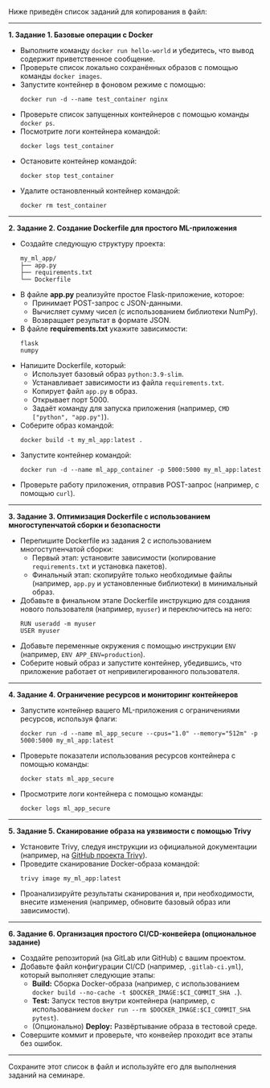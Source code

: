 Ниже приведён список заданий для копирования в файл:

---

**1. Задание 1. Базовые операции с Docker**

- Выполните команду `docker run hello-world` и убедитесь, что вывод содержит приветственное сообщение.
- Проверьте список локально сохранённых образов с помощью команды `docker images`.
- Запустите контейнер в фоновом режиме с помощью:
  ```
  docker run -d --name test_container nginx
  ```
- Проверьте список запущенных контейнеров с помощью команды `docker ps`.
- Посмотрите логи контейнера командой:
  ```
  docker logs test_container
  ```
- Остановите контейнер командой:
  ```
  docker stop test_container
  ```
- Удалите остановленный контейнер командой:
  ```
  docker rm test_container
  ```

---

**2. Задание 2. Создание Dockerfile для простого ML-приложения**

- Создайте следующую структуру проекта:
  ```
  my_ml_app/
  ├── app.py
  ├── requirements.txt
  └── Dockerfile
  ```
- В файле **app.py** реализуйте простое Flask-приложение, которое:
  - Принимает POST-запрос с JSON-данными.
  - Вычисляет сумму чисел (с использованием библиотеки NumPy).
  - Возвращает результат в формате JSON.
- В файле **requirements.txt** укажите зависимости:
  ```
  flask
  numpy
  ```
- Напишите Dockerfile, который:
  - Использует базовый образ `python:3.9-slim`.
  - Устанавливает зависимости из файла `requirements.txt`.
  - Копирует файл `app.py` в образ.
  - Открывает порт 5000.
  - Задаёт команду для запуска приложения (например, `CMD ["python", "app.py"]`).
- Соберите образ командой:
  ```
  docker build -t my_ml_app:latest .
  ```
- Запустите контейнер командой:
  ```
  docker run -d --name ml_app_container -p 5000:5000 my_ml_app:latest
  ```
- Проверьте работу приложения, отправив POST-запрос (например, с помощью `curl`).

---

**3. Задание 3. Оптимизация Dockerfile с использованием многоступенчатой сборки и безопасности**

- Перепишите Dockerfile из задания 2 с использованием многоступенчатой сборки:
  - Первый этап: установите зависимости (копирование `requirements.txt` и установка пакетов).
  - Финальный этап: скопируйте только необходимые файлы (например, `app.py` и установленные библиотеки) в минимальный образ.
- Добавьте в финальном этапе Dockerfile инструкцию для создания нового пользователя (например, `myuser`) и переключитесь на него:
  ```
  RUN useradd -m myuser
  USER myuser
  ```
- Добавьте переменные окружения с помощью инструкции `ENV` (например, `ENV APP_ENV=production`).
- Соберите новый образ и запустите контейнер, убедившись, что приложение работает от непривилегированного пользователя.

---

**4. Задание 4. Ограничение ресурсов и мониторинг контейнеров**

- Запустите контейнер вашего ML-приложения с ограничениями ресурсов, используя флаги:
  ```
  docker run -d --name ml_app_secure --cpus="1.0" --memory="512m" -p 5000:5000 my_ml_app:latest
  ```
- Проверьте показатели использования ресурсов контейнера с помощью команды:
  ```
  docker stats ml_app_secure
  ```
- Просмотрите логи контейнера с помощью команды:
  ```
  docker logs ml_app_secure
  ```

---

**5. Задание 5. Сканирование образа на уязвимости с помощью Trivy**

- Установите Trivy, следуя инструкции из официальной документации (например, на [GitHub проекта Trivy](https://github.com/aquasecurity/trivy)).
- Проведите сканирование Docker-образа командой:
  ```
  trivy image my_ml_app:latest
  ```
- Проанализируйте результаты сканирования и, при необходимости, внесите изменения (например, обновите базовый образ или зависимости).

---

**6. Задание 6. Организация простого CI/CD-конвейера (опциональное задание)**

- Создайте репозиторий (на GitLab или GitHub) с вашим проектом.
- Добавьте файл конфигурации CI/CD (например, `.gitlab-ci.yml`), который выполняет следующие этапы:
  - **Build:** Сборка Docker-образа (например, с использованием `docker build --no-cache -t $DOCKER_IMAGE:$CI_COMMIT_SHA .`).
  - **Test:** Запуск тестов внутри контейнера (например, с использованием `docker run --rm $DOCKER_IMAGE:$CI_COMMIT_SHA pytest`).
  - (Опционально) **Deploy:** Развёртывание образа в тестовой среде.
- Совершите коммит и проверьте, что конвейер проходит все этапы без ошибок.

---

Сохраните этот список в файл и используйте его для выполнения заданий на семинаре.